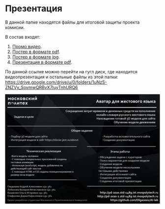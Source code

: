 # Презентация

В данной папке находятся файлы для итоговой защиты проекта комисии.

В состав входят:
1. [Промо видео](promo.mkv).
2. [Постер в формате pdf](poster.pdf).
3. [Постер в формате jpg](poster.jpg).
4. [Презентация в формате pdf](presentation.pdf).

По данной ссылке можно перейти на гугл диск, где находится видеопрезентация и остальные файлы из этой папки: https://drive.google.com/drive/u/0/folders/1uNzS-ZNZVy_SovmwQRBvX7luyTnhURQ6 

![Постер](poster.jpg)
